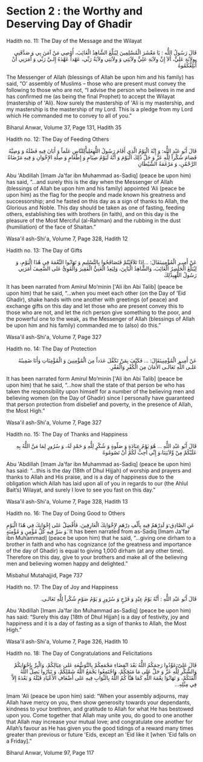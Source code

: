 Section 2 : the Worthy and Deserving Day of Ghadir
==================================================

Hadith no. 11: The Day of the Message and the Wilayat

<p dir="rtl">
قَالَ رَسُولُ اللٌّه : يَا مَعْشَرَ الْمُسْلِمِينَ لِيُبَلِّغَ
الشَّاهِدُ الْغَائِبَ، أُوْصِي مَنْ آمَنَ بِي وَ صَدَّقَنِي بِوِلاَيَةِ
عَلِيٍّ، أَلاَ إِنَّ وِلاَيَةِ عَلِيٍّ وِلاَيَتِي وَ وِلاَيَتِي
وِلاَيَةُ رَبِّي، عَهْداً عَهَّدَهُ إِلـيَّ رَبِّي وَ أَمَرَنِي أَنْ
أُبَلِغُّكُمُوهُ
</p>

The Messenger of Allah (blessings of Allah be upon him and his family)
has said, “O’ assembly of Muslims – those who are present must convey
the following to those who are not, “I advise the person who believes in
me and has confirmed me (as being the final Prophet) to accept the
Wilayat (mastership of 'Ali). Now surely the mastership of 'Ali is my
mastership, and my mastership is the mastership of my Lord. This is a
pledge from my Lord which He commanded me to convey to all of you.”

Biharul Anwar, Volume 37, Page 131, Hadith 35

Hadith no. 12: The Day of Feeding Others

<p dir="rtl">
قَالَ أَبُو عَبْدِ اللٌّه: وَ إِنَّهُ الْيَوْمُ الَّذِي أَقَامَ رَسُولُ
اللٌّهِعَلِياًّلِلنَّاسِ عَلَماً وَ أَبَانَ فِيهِ فَضْلَهُ وَ وَصِيَّهُ
فَصَامَ شُكْراً لِلٌّهِ عَزَّ وَ جَلَّ ذٌلِكَ الْيَوْمَ وَ أَنَّهُ
لَيَوْمُ صِيَامٍ وَ إِطْعَامٍ وَ صِلَةِ الإِخْوَانِ وَ فِيهِ مَرْضَاةُ
الرَّحْمٌنِ، وَ مَرْغَمَةُ الشَّيْطَانِ
</p>

Abu 'Abdillah [Imam Ja'far ibn Muhammad as-Sadiq] (peace be upon him)
has said, “…and surely this is the day when the Messenger of Allah
(blessings of Allah be upon him and his family) appointed 'Ali (peace be
upon him) as the flag for the people and made known his greatness and
successorship; and he fasted on this day as a sign of thanks to Allah,
the Glorious and Noble. This day should be taken as one of fasting,
feeding others, establishing ties with brothers (in faith), and on this
day is the pleasure of the Most Merciful (al-Rahman) and the rubbing in
the dust (humiliation) of the face of Shaitan.”

Wasa'il ash-Shi'a, Volume 7, Page 328, Hadith 12

Hadith no. 13: The Day of Gifts

<p dir="rtl">
عَنْ أَمِيـرِ الْمُؤْمِنِينَقَالَ: ...إِذَا تَلاَقَيْتُمْ فَتَصَافَحُوا
بِالتَّسْلِيمِ وَ تَهَابُوا النِّعْمَةَ فِي‏ هٌذَا الْيَوْمِ، وَ
لِيُبَلِّغَ الْحَاضِرُ الْغَائِبَ، وَالشَّاهِدُ الْبَايِنَ، وَلِيَعِدُ
الْغَنِيُّ الْفَقِيرَ وَالْقَوِىُّ عَلى الضَّعِيفَ أَمَرَنِي رَسُولُ
‏اللٌّهِبِذٌلِكَ
</p>

It has been narrated from Amirul Mo’minin ['Ali ibn Abi Talib] (peace
be upon him) that he said, “…when you meet each other (on the Day of
'Eid Ghadir), shake hands with one another with greetings (of peace) and
exchange gifts on this day and let those who are present convey this to
those who are not, and let the rich person give something to the poor,
and the powerful one to the weak, as the Messenger of Allah (blessings
of Allah be upon him and his family) commanded me to (also) do this.”

Wasa'il ash-Shi'a, Volume 7, Page 327

Hadith no. 14: The Day of Protection

<p dir="rtl">
عَنْ أَمِيـرِ الْمُؤْمِنِينَقَالَ: ... فَكَيْفَ بِمَنْ تَكَفَّلَ
عَدَداً مِنَ الْمُؤْمِنِينَ وَ الْمُؤْمِنَاتِ وَأَنَا ضَمِينُهُ عَلـى
‏اللٌّهِ تَعَالـى الأَمَانَ مِنَ‏ الْكُفْرِ وَالْفَقْرِ.
</p>

It has been narrated form Amirul Mo’minin ['Ali ibn Abi Talib] (peace
be upon him) that he said, “…how shall the state of that person be who
has taken the responsibility upon himself for a number of the believing
men and believing women (on the Day of Ghadir) since I personally have
guaranteed that person protection from disbelief and poverty, in the
presence of Allah, the Most High.”

Wasa'il ash-Shi'a, Volume 7, Page 327

Hadith no. 15: The Day of Thanks and Happiness

<p dir="rtl">
قَالَ أَبُو عَبْدِ اللٌّهِ ... هُوَ يَوْمُ عِبَادَةٍ وَ صَلٌوةٍ وَ
شُكْرٍ لِلٌّهِ وَ حَمْدٍ لَهُ، وَ سُرُورٍ لِمَا مَنَّ اللٌّهُ بِهِ
عَلَيْكُمْ مِنْ وِّلاَيَتِنَا،وَ إِنِّي أُحِبُّ لَكُمْ أَنْ تَصُومُوهُ
</p>

Abu 'Abdillah [Imam Ja'far ibn Muhammad as-Sadiq] (peace be upon him)
has said: “…this is the day (18th of Dhul Hijjah) of worship and prayers
and thanks to Allah and His praise, and is a day of happiness due to the
obligation which Allah has laid upon all of you in regards to our (the
Ahlul Bait’s) Wilayat, and surely I love to see you fast on this day.”

Wasa'il ash-Shi'a, Volume 7, Page 328, Hadith 13

Hadith no. 16: The Day of Doing Good to Others

عَنِ الصَّادِق:وَ لَدِرْهَمٌ فِيهِ بِأَلْفِ دِرْهَمٍ لإِخْوَانِكَ
الْعَارِفِينَ، فَأَفْضِلْ عَلى إِخْوَانِكَ فِي هٌذَا الْيَوْمِ ‏َوَ
سَرَّ فِيهِ كُلَّ مُؤْمِنٍ وَ مُؤْمِنَةٍ.
It has been narrated from as-Sadiq [Imam Ja'far ibn Muhammad] (peace be
upon him) that he said, “…giving one dirham to a brother in faith and
who has cognizance (of the greatness and importance of the day of
Ghadir) is equal to giving 1,000 dirham (at any other time). Therefore
on this day, give to your brothers and make all of the believing men and
believing women happy and delighted.”

Misbahul Mutahajjid, Page 737

Hadith no. 17: The Day of Joy and Happiness

<p dir="rtl">
قَالَ أَبُو عَبْدِ اللٌّهِ : أَنَّهُ يَوْمُ عِيْدٍ وَ فَرْحٍ وَ سُرُورٍ
وَ يَوْمُ صَوْمٍ شُكْراً لِلٌّهِ تَعَالـى.
</p>

Abu 'Abdillah [Imam Ja'far ibn Muhammad as-Sadiq] (peace be upon him)
has said: “Surely this day [18th of Dhul Hijjah] is a day of festivity,
joy and happiness and it is a day of fasting as a sign of thanks to
Allah, the Most High.”

Wasa'il ash-Shi'a, Volume 7, Page 326, Hadith 10

Hadith no. 18: The Day of Congratulations and Felicitations

<p dir="rtl">
قَالَ عَلِىّ:عَوِّدُوا رَحِمَكُمُ اللٌّهُ بَعْدَ انْقِضَاءِ
مَجْمَعِكُمْ بِالتَّوَسُّعَةِ عَلى عِيَالِكُمْ، وَالْبِرِّ
بِإِخْوَانِكُمْ وَالشُّكْرِ لِلٌّهِ عَزَّ وَ جَلَّ عَلى مَا مَنَحَكُمْ،
وَاجْتَمِعُوا يَجْمَعُ اللٌّهُ شَمْلِكُمْ، وَ تَبَارُوا يَصِلُ اللٌّهُ
أُلْفَتَكُمْ، وَ تَهَانُؤا نِعْمَةَ اللٌّهِ كَمَا هَنَّأَ كُمُ اللٌّهُ
بِالثَّوَابِ فِيهِ عَلى أَضْعَافِ الأَعْيَادِ قَبْلَهُ وَ بَعْدَهُ
إِلاَّ فِي مِثْلِهِ...
</p>

Imam 'Ali (peace be upon him) said: “When your assembly adjourns, may
Allah have mercy on you, then show generosity towards your dependants,
kindness to your brethren, and gratitude to Allah for what He has
bestowed upon you. Come together that Allah may unite you, do good to
one another that Allah may increase your mutual love; and congratulate
one another for Allah’s favour as He has given you the good tidings of a
reward many times greater than previous or future 'Eids, except an 'Eid
like it [when 'Eid falls on a Friday].”

Biharul Anwar, Volume 97, Page 117



